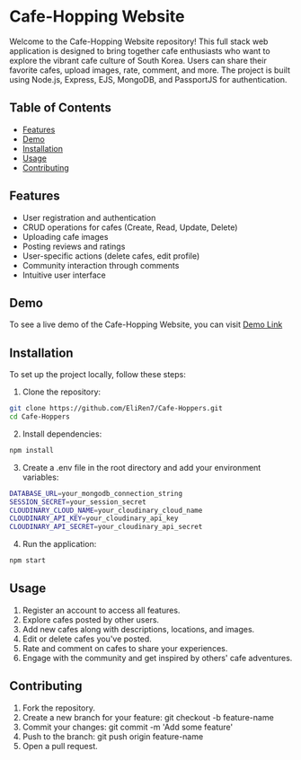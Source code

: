 # Cafe-Hopping Website

Welcome to the Cafe-Hopping Website repository! This full stack web application is designed to bring together cafe enthusiasts who want to explore the vibrant cafe culture of South Korea. Users can share their favorite cafes, upload images, rate, comment, and more. The project is built using Node.js, Express, EJS, MongoDB, and PassportJS for authentication.


## Table of Contents

- [Features](#features)
- [Demo](#demo)
- [Installation](#installation)
- [Usage](#usage)
- [Contributing](#contributing)

## Features

- User registration and authentication
- CRUD operations for cafes (Create, Read, Update, Delete)
- Uploading cafe images
- Posting reviews and ratings
- User-specific actions (delete cafes, edit profile)
- Community interaction through comments
- Intuitive user interface

## Demo

To see a live demo of the Cafe-Hopping Website, you can visit [Demo Link](https://cafe-hoppers.onrender.com)

## Installation

To set up the project locally, follow these steps:

1. Clone the repository:
  ```bash
  git clone https://github.com/EliRen7/Cafe-Hoppers.git
  cd Cafe-Hoppers
```

2. Install dependencies:
  ```bash
  npm install
```

3. Create a .env file in the root directory and add your environment variables:
  ```bash
  DATABASE_URL=your_mongodb_connection_string
  SESSION_SECRET=your_session_secret
  CLOUDINARY_CLOUD_NAME=your_cloudinary_cloud_name
  CLOUDINARY_API_KEY=your_cloudinary_api_key
  CLOUDINARY_API_SECRET=your_cloudinary_api_secret
```

4. Run the application:
  ```bash
  npm start
```

## Usage

  1. Register an account to access all features.
  2. Explore cafes posted by other users.
  3. Add new cafes along with descriptions, locations, and images.
  4. Edit or delete cafes you've posted.
  5. Rate and comment on cafes to share your experiences.
  6. Engage with the community and get inspired by others' cafe adventures.

## Contributing
  1. Fork the repository.
  2. Create a new branch for your feature: git checkout -b feature-name
  3. Commit your changes: git commit -m 'Add some feature'
  4. Push to the branch: git push origin feature-name
  5. Open a pull request.


